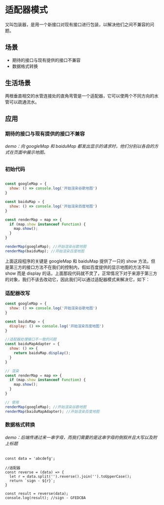 # 适配器模式

又叫包装器，是用一个新接口对现有接口进行包装，以解决他们之间不兼容的问题。

## 场景

- 期待的接口与现有提供的接口不兼容
- 数据格式转换

## 生活场景

两根垂直相交的水管连接处的直角弯管是一个适配器，它可以使两个不同方向的水管可以疏通流水。

## 应用

### 期待的接口与现有提供的接口不兼容

###### demo：向 googleMap 和 baiduMap 都发出显示的请求时，他们分别以各自的方式在页面中展示地图。

### 初始代码

```JavaScript

const googleMap = {
  show: () => console.log('开始渲染谷歌地图')
}

const baiduMap = {
  show: () => console.log('开始渲染百度地图')
}

const renderMap = map => {
  if (map.show instanceof Function) {
    map.show();
  }
}

renderMap(googleMap); //开始渲染谷歌地图
renderMap(baiduMap); //开始渲染百度地图
```

上面这段程序的关键是 googleMap 和 baiduMap 提供了一只的 show 方法，但是第三方的接口方法不在我们的控制内，假如百度提供的显示地图的方法不叫 show 而是 display 的话，上面那段代码就不灵了，正常情况下对于来源于第三方的对象，我们不该去改动它，因此我们可以通过适配器模式来解决它，如下：

### 适配器改写

```JavaScript
const googleMap = {
  show: () => console.log('开始渲染谷歌地图')
}

const baiduMap = {
  display: () => console.log('开始渲染百度地图')
}

//适配器处理接口不一致的问题
const baiduMapAdapter = {
  show: () => {
    return baiduMap.display();
  }
}

// 渲染
const renderMap = map => {
  if (map.show instanceof Function) {
    map.show();
  }
}

// 使用
renderMap(googleMap); //开始渲染谷歌地图
renderMap(baiduMapAdapter); //开始渲染百度地图
```

### 数据格式转换

###### demo：后端传递过来一串字母，而我们需要的是这串字母的倒叙并且大写以及附上标题

```
const data = 'abcdefg';

//适配器
const reverse = (data) => {
  let r = data.split('').reverse().join('').toUpperCase();
  return `sign - ${r}`;
}

const result = reverse(data);
console.log(result); //sign - GFEDCBA
```


